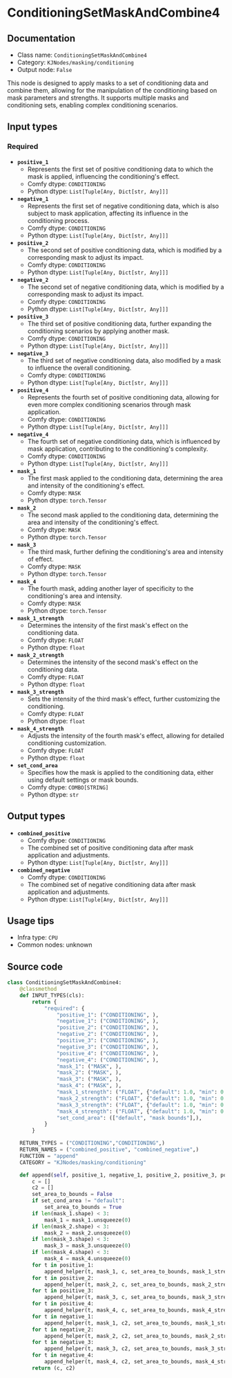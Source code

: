 # ConditioningSetMaskAndCombine4
## Documentation
- Class name: `ConditioningSetMaskAndCombine4`
- Category: `KJNodes/masking/conditioning`
- Output node: `False`

This node is designed to apply masks to a set of conditioning data and combine them, allowing for the manipulation of the conditioning based on mask parameters and strengths. It supports multiple masks and conditioning sets, enabling complex conditioning scenarios.
## Input types
### Required
- **`positive_1`**
    - Represents the first set of positive conditioning data to which the mask is applied, influencing the conditioning's effect.
    - Comfy dtype: `CONDITIONING`
    - Python dtype: `List[Tuple[Any, Dict[str, Any]]]`
- **`negative_1`**
    - Represents the first set of negative conditioning data, which is also subject to mask application, affecting its influence in the conditioning process.
    - Comfy dtype: `CONDITIONING`
    - Python dtype: `List[Tuple[Any, Dict[str, Any]]]`
- **`positive_2`**
    - The second set of positive conditioning data, which is modified by a corresponding mask to adjust its impact.
    - Comfy dtype: `CONDITIONING`
    - Python dtype: `List[Tuple[Any, Dict[str, Any]]]`
- **`negative_2`**
    - The second set of negative conditioning data, which is modified by a corresponding mask to adjust its impact.
    - Comfy dtype: `CONDITIONING`
    - Python dtype: `List[Tuple[Any, Dict[str, Any]]]`
- **`positive_3`**
    - The third set of positive conditioning data, further expanding the conditioning scenarios by applying another mask.
    - Comfy dtype: `CONDITIONING`
    - Python dtype: `List[Tuple[Any, Dict[str, Any]]]`
- **`negative_3`**
    - The third set of negative conditioning data, also modified by a mask to influence the overall conditioning.
    - Comfy dtype: `CONDITIONING`
    - Python dtype: `List[Tuple[Any, Dict[str, Any]]]`
- **`positive_4`**
    - Represents the fourth set of positive conditioning data, allowing for even more complex conditioning scenarios through mask application.
    - Comfy dtype: `CONDITIONING`
    - Python dtype: `List[Tuple[Any, Dict[str, Any]]]`
- **`negative_4`**
    - The fourth set of negative conditioning data, which is influenced by mask application, contributing to the conditioning's complexity.
    - Comfy dtype: `CONDITIONING`
    - Python dtype: `List[Tuple[Any, Dict[str, Any]]]`
- **`mask_1`**
    - The first mask applied to the conditioning data, determining the area and intensity of the conditioning's effect.
    - Comfy dtype: `MASK`
    - Python dtype: `torch.Tensor`
- **`mask_2`**
    - The second mask applied to the conditioning data, determining the area and intensity of the conditioning's effect.
    - Comfy dtype: `MASK`
    - Python dtype: `torch.Tensor`
- **`mask_3`**
    - The third mask, further defining the conditioning's area and intensity of effect.
    - Comfy dtype: `MASK`
    - Python dtype: `torch.Tensor`
- **`mask_4`**
    - The fourth mask, adding another layer of specificity to the conditioning's area and intensity.
    - Comfy dtype: `MASK`
    - Python dtype: `torch.Tensor`
- **`mask_1_strength`**
    - Determines the intensity of the first mask's effect on the conditioning data.
    - Comfy dtype: `FLOAT`
    - Python dtype: `float`
- **`mask_2_strength`**
    - Determines the intensity of the second mask's effect on the conditioning data.
    - Comfy dtype: `FLOAT`
    - Python dtype: `float`
- **`mask_3_strength`**
    - Sets the intensity of the third mask's effect, further customizing the conditioning.
    - Comfy dtype: `FLOAT`
    - Python dtype: `float`
- **`mask_4_strength`**
    - Adjusts the intensity of the fourth mask's effect, allowing for detailed conditioning customization.
    - Comfy dtype: `FLOAT`
    - Python dtype: `float`
- **`set_cond_area`**
    - Specifies how the mask is applied to the conditioning data, either using default settings or mask bounds.
    - Comfy dtype: `COMBO[STRING]`
    - Python dtype: `str`
## Output types
- **`combined_positive`**
    - Comfy dtype: `CONDITIONING`
    - The combined set of positive conditioning data after mask application and adjustments.
    - Python dtype: `List[Tuple[Any, Dict[str, Any]]]`
- **`combined_negative`**
    - Comfy dtype: `CONDITIONING`
    - The combined set of negative conditioning data after mask application and adjustments.
    - Python dtype: `List[Tuple[Any, Dict[str, Any]]]`
## Usage tips
- Infra type: `CPU`
- Common nodes: unknown


## Source code
```python
class ConditioningSetMaskAndCombine4:
    @classmethod
    def INPUT_TYPES(cls):
        return {
            "required": {
                "positive_1": ("CONDITIONING", ),
                "negative_1": ("CONDITIONING", ),
                "positive_2": ("CONDITIONING", ),
                "negative_2": ("CONDITIONING", ),
                "positive_3": ("CONDITIONING", ),
                "negative_3": ("CONDITIONING", ),
                "positive_4": ("CONDITIONING", ),
                "negative_4": ("CONDITIONING", ),
                "mask_1": ("MASK", ),
                "mask_2": ("MASK", ),
                "mask_3": ("MASK", ),
                "mask_4": ("MASK", ),
                "mask_1_strength": ("FLOAT", {"default": 1.0, "min": 0.0, "max": 10.0, "step": 0.01}),
                "mask_2_strength": ("FLOAT", {"default": 1.0, "min": 0.0, "max": 10.0, "step": 0.01}),
                "mask_3_strength": ("FLOAT", {"default": 1.0, "min": 0.0, "max": 10.0, "step": 0.01}),
                "mask_4_strength": ("FLOAT", {"default": 1.0, "min": 0.0, "max": 10.0, "step": 0.01}),
                "set_cond_area": (["default", "mask bounds"],),
            }
        }

    RETURN_TYPES = ("CONDITIONING","CONDITIONING",)
    RETURN_NAMES = ("combined_positive", "combined_negative",)
    FUNCTION = "append"
    CATEGORY = "KJNodes/masking/conditioning"

    def append(self, positive_1, negative_1, positive_2, positive_3, positive_4, negative_2, negative_3, negative_4, mask_1, mask_2, mask_3, mask_4, set_cond_area, mask_1_strength, mask_2_strength, mask_3_strength, mask_4_strength):
        c = []
        c2 = []
        set_area_to_bounds = False
        if set_cond_area != "default":
            set_area_to_bounds = True
        if len(mask_1.shape) < 3:
            mask_1 = mask_1.unsqueeze(0)
        if len(mask_2.shape) < 3:
            mask_2 = mask_2.unsqueeze(0)
        if len(mask_3.shape) < 3:
            mask_3 = mask_3.unsqueeze(0)
        if len(mask_4.shape) < 3:
            mask_4 = mask_4.unsqueeze(0)
        for t in positive_1:
            append_helper(t, mask_1, c, set_area_to_bounds, mask_1_strength)
        for t in positive_2:
            append_helper(t, mask_2, c, set_area_to_bounds, mask_2_strength)
        for t in positive_3:
            append_helper(t, mask_3, c, set_area_to_bounds, mask_3_strength)
        for t in positive_4:
            append_helper(t, mask_4, c, set_area_to_bounds, mask_4_strength)
        for t in negative_1:
            append_helper(t, mask_1, c2, set_area_to_bounds, mask_1_strength)
        for t in negative_2:
            append_helper(t, mask_2, c2, set_area_to_bounds, mask_2_strength)
        for t in negative_3:
            append_helper(t, mask_3, c2, set_area_to_bounds, mask_3_strength)
        for t in negative_4:
            append_helper(t, mask_4, c2, set_area_to_bounds, mask_4_strength)
        return (c, c2)

```
